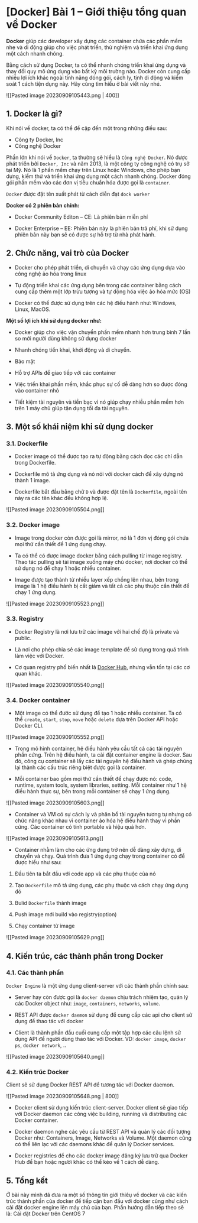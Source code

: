 # [Docker] Bài 1 – Giới thiệu tổng quan về Docker

**Docker** giúp các developer xây dựng các container chứa các phần mềm nhẹ và di động giúp cho việc phát triển, thử nghiệm và triển khai ứng dụng một cách nhanh chóng.

Bằng cách sử dụng Docker, ta có thể nhanh chóng triển khai ứng dụng và thay đổi quy mô ứng dụng vào bất kỳ môi trường nào. Docker còn cung cấp nhiều lợi ích khác ngoài tính năng đóng gói, cách ly, tính di động và kiểm soát 1 cách tiện dụng này. Hãy cùng tìm hiểu ở bài viết này nhé.

![[Pasted image 20230909105443.png | 400]]

## **1. Docker là gì?**

Khi nói về docker, ta có thể đề cập đến một trong những điều sau:

- Công ty Docker, Inc
- Công nghệ Docker

Phần lớn khi nói về `Docker`, ta thường sẽ hiểu là `Công nghệ Docker`. Nó được phát triển bởi `Docker, Inc` và năm 2013, là một công ty công nghệ có trụ sở tại Mỹ. Nó là 1 phần mềm chạy trên Linux hoặc Windows, cho phép bạn dựng, kiểm thử và triển khai ứng dụng một cách nhanh chóng. Docker đóng gói phần mềm vào các đơn vị tiêu chuẩn hóa được gọi là `container`.

`Docker` được đặt tên xuất phát từ cách diễn đạt `dock worker`

**Docker có 2 phiên bản chính:**

- Docker Community Editon – CE: Là phiên bản miễn phí

- Docker Enterprise – EE: Phiên bản này là phiên bản trả phí, khi sử dụng phiên bản này bạn sẽ có được sự hỗ trợ từ nhà phát hành.

## **2. Chức năng, vai trò của Docker**

- Docker cho phép phát triển, di chuyển và chạy các ứng dụng dựa vào công nghệ ảo hóa trong linux

- Tự động triển khai các ứng dụng bên trong các container bằng cách cung cấp thêm một lớp trừu tượng và tự động hóa việc ảo hóa mức (OS)

- Docker có thể được sử dụng trên các hệ điều hành như: Windows, Linux, MacOS.

**Một số lợi ích khi sử dụng docker như:**

- Docker giúp cho việc vận chuyển phần mềm nhanh hơn trung bình 7 lần so mới người dùng không sử dụng docker

- Nhanh chóng tiển khai, khởi động và di chuyển.

- Bảo mật

- Hỗ trợ APIs để giao tiếp với các container

- Việc triển khai phần mềm, khắc phục sự cố dễ dàng hơn so được đóng vào container nhỏ

- Tiết kiệm tài nguyên và tiền bạc vì nó giúp chạy nhiều phần mềm hơn trên 1 máy chủ giúp tận dụng tối đa tài nguyên.

## **3. Một số khái niệm khi sử dụng docker**

### **3.1. Dockerfile**

- Docker image có thể được tạo ra tự động bằng cách đọc các chỉ dẫn trong Dockerfile.

- Dockerfile mô tả ứng dụng và nó nói với docker cách để xây dựng nó thành 1 image.

- Dockerfile bắt đầu bằng chữ `D` và được đặt tên là `Dockerfile`, ngoài tên này ra các tên khác đều không hợp lệ.

![[Pasted image 20230909105504.png]]

### **3.2. Docker image**

- Image trong docker còn được gọi là mirror, nó là 1 đơn vị đóng gói chứa mọi thứ cần thiết để 1 ứng dụng chạy.

- Ta có thể có được image docker bằng cách pulling từ image registry. Thao tác pulling sẽ tải image xuống máy chủ docker, nơi docker có thể sử dụng nó để chạy 1 hoặc nhiều container.

- Image được tạo thành từ nhiều layer xếp chồng lên nhau, bên trong image là 1 hệ điều hành bị cắt giảm và tất cả các phụ thuộc cần thiết để chạy 1 ứng dụng.

![[Pasted image 20230909105523.png]]

### **3.3. Registry**

- Docker Registry là nơi lưu trữ các image với hai chế độ là private và public.

- Là nơi cho phép chia sẻ các image template để sử dụng trong quá trình làm việc với Docker.

- Cơ quan registry phổ biến nhất là [Docker Hub](https://hub.docker.com/), nhưng vẫn tồn tại các cơ quan khác.

![[Pasted image 20230909105540.png]]

### **3.4. Docker container**

- Một image có thể đước sử dụng để tạo 1 hoặc nhiều container. Ta có thể `create`, `start`, `stop`, `move` hoặc `delete` dựa trên Docker API hoặc Docker CLI.

![[Pasted image 20230909105552.png]]

- Trong mô hình container, hệ điều hành yêu cầu tất cả các tài nguyên phần cứng. Trên hệ điều hành, ta cài đặt container engine là docker. Sau đó, công cụ container sẽ lấy các tài nguyên hệ điều hành và ghép chúng lại thành các cấu trúc riêng biệt được gọi là container.

- Mỗi container bao gồm mọi thứ cần thiết để chạy được nó: code, runtime, system tools, system libraries, setting. Mỗi container như 1 hệ điều hành thực sự, bên trong mỗi container sẽ chạy 1 ứng dụng.

![[Pasted image 20230909105603.png]]

- Container và VM có sự cách ly và phân bổ tài nguyên tương tự nhưng có chức năng khác nhau vì container ảo hóa hệ điều hành thay vì phần cứng. Các container có tính portable và hiệu quả hơn.

![[Pasted image 20230909105613.png]]

- Container nhằm làm cho các ứng dụng trở nên dễ dàng xây dựng, di chuyển và chạy. Quá trình đưa 1 ứng dụng chạy trong container có để được hiểu như sau:

1. Đầu tiên ta bắt đầu với code app và các phụ thuộc của nó

2. Tạo `Dockerfile` mô tả ứng dụng, các phụ thuộc và cách chạy ứng dụng đó

3. Bulid `Dockerfile` thành image

4. Push image mới build vào registry(option)

5. Chạy container từ image

![[Pasted image 20230909105629.png]]

## **4. Kiến trúc, các thành phần trong Docker**

### **4.1. Các thành phần**

`Docker Engine` là một ứng dụng client-server với các thành phần chính sau:

- Server hay còn được gọi là `docker daemon` chịu trách nhiệm tạo, quản lý các Docker object như: `image`, `containers`, `networks`, `volume`.

- REST API được `docker daemon` sử dụng để cung cấp các api cho client sử dụng để thao tác với docker

- Client là thành phần đầu cuối cung cấp một tập hợp các câu lệnh sử dụng API để người dùng thao tác với Docker. VD: `docker image`, `docker ps`, `docker network`, ..

![[Pasted image 20230909105640.png]]

### **4.2. Kiến trúc Docker**

Client sẽ sử dụng Docker REST API để tương tác với Docker daemon.

![[Pasted image 20230909105648.png | 800]]

- Docker client sử dụng kiến trúc client-server. Docker client sẽ giao tiếp với Docker daemon các công việc building, running và distributing các Docker container.

- Docker daemon nghe các yêu cầu từ REST API và quản lý các đối tượng Docker như: Containers, Image, Networks và Volume. Một daemon cũng có thể liên lạc với các daemons khác để quản lý Docker services.

- Docker registries để cho các docker image đăng ký lưu trữ qua Docker Hub để bạn hoặc người khác có thể kéo về 1 cách dễ dàng.

## 5. Tổng kết

Ở bài này mình đã đưa ra một số thông tin giới thiêụ về docker và các kiến trúc thành phần của docker để tiếp cận ban đầu với docker cũng như cách cài đặt docker engine lên máy chủ của bạn. Phần hướng dẫn tiếp theo sẽ là: Cài đặt Docker trên CentOS 7